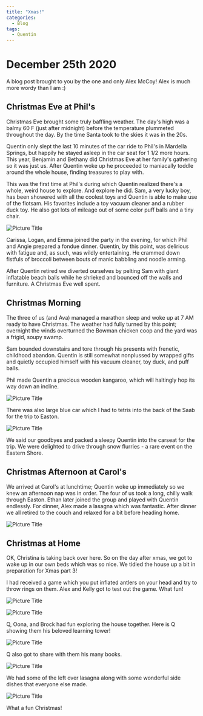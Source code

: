 ```yaml
---
title: "Xmas!"
categories:
  - Blog
tags:
  - Quentin
---
```


# December 25th 2020

A blog post brought to you by the one and only Alex McCoy! Alex is much more wordy than I am :)

## Christmas Eve at Phil's

Christmas Eve brought some truly baffling weather. The day's high was a balmy 60 F (just after midnight) before the temperature plummeted throughout the day. By the time Santa took to the skies it was in the 20s.

Quentin only slept the last 10 minutes of the car ride to Phil's in Mardella Springs, but happily he stayed asleep in the car seat for 1 1/2 more hours. This year, Benjamin and Bethany did Christmas Eve at her family's gathering so it was just us. After Quentin woke up he proceeded to maniacally toddle around the whole house, finding treasures to play with.

This was the first time at Phil's during which Quentin realized there's a whole, weird house to explore. And explore he did. Sam, a very lucky boy, has been showered with all the coolest toys and Quentin is able to make use of the flotsam. His favorites include a toy vacuum cleaner and a rubber duck toy. He also got lots of mileage out of some color puff balls and a tiny chair.

![Picture Title](/assets/images/vac.jpg)

Carissa, Logan, and Emma joined the party in the evening, for which Phil and Angie prepared a fondue dinner. Quentin, by this point, was delirious with fatigue and, as such, was wildly entertaining. He crammed down fistfuls of broccoli between bouts of manic babbling and noodle arming.

After Quentin retired we diverted ourselves by pelting Sam with giant inflatable beach balls while he shrieked and bounced off the walls and furniture. A Christmas Eve well spent.

## Christmas Morning

The three of us (and Ava) managed a marathon sleep and woke up at 7 AM ready to have Christmas. The weather had fully turned by this point; overnight the winds overturned the Bowman chicken coop and the yard was a frigid, soupy swamp.

Sam bounded downstairs and tore through his presents with frenetic, childhood abandon. Quentin is still somewhat nonplussed by wrapped gifts and quietly occupied himself with his vacuum cleaner, toy duck, and puff balls.

Phil made Quentin a precious wooden kangaroo, which will haltingly hop its way down an incline.

![Picture Title](/assets/images/kang.jpg)

There was also large blue car which I had to tetris into the back of the Saab for the trip to Easton.

![Picture Title](/assets/images/bluecar.jpg)

We said our goodbyes and packed a sleepy Quentin into the carseat for the trip. We were delighted to drive through snow flurries - a rare event on the Eastern Shore.

## Christmas Afternoon at Carol's

We arrived at Carol's at lunchtime; Quentin woke up immediately so we knew an afternoon nap was in order. The four of us took a long, chilly walk through Easton. Ethan later joined the group and played with Quentin endlessly. For dinner, Alex made a lasagna which was fantastic. After dinner we all retired to the couch and relaxed for a bit before heading home.

![Picture Title](/assets/images/group2.jpg)

## Christmas at Home

OK, Christina is taking back over here. So on the day after xmas, we got to wake up in our own beds which was so nice. We tidied the house up a bit in preparation for Xmas part 3!

I had received a game which you put inflated antlers on your head and try to throw rings on them. Alex and Kelly got to test out the game. What fun!

![Picture Title](/assets/images/ant1.jpg)

![Picture Title](/assets/images/ant2.jpg)

Q, Oona, and Brock had fun exploring the house together. Here is Q showing them his beloved learning tower!

![Picture Title](/assets/images/qob.jpg)

Q also got to share with them his many books.

![Picture Title](/assets/images/qoba.jpg)

We had some of the left over lasagna along with some wonderful side dishes that everyone else made.

![Picture Title](/assets/images/group3.jpg)

What a fun Christmas!
